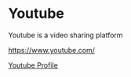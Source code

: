 # Youtube
Youtube is a video sharing platform

https://www.youtube.com/

[Youtube Profile](youtube.yaml)

